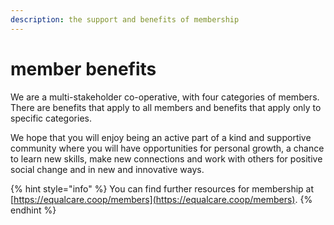 ```yaml
---
description: the support and benefits of membership
---
```


# member benefits

We are a multi-stakeholder co-operative, with four categories of members. There are benefits that apply to all members and benefits that apply only to specific categories.

We hope that you will enjoy being an active part of a kind and supportive community where you will have opportunities for personal growth, a chance to learn new skills, make new connections and work with others for positive social change and in new and innovative ways. 

{% hint style="info" %}
You can find further resources for membership at [https://equalcare.coop/members](https://equalcare.coop/members). 
{% endhint %}

